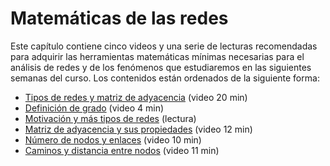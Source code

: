 # Matemáticas de las redes

Este capítulo contiene cinco videos y una serie de lecturas recomendadas para adquirir las herramientas matemáticas mínimas necesarias para el análisis de redes y de los fenómenos que estudiaremos en las siguientes semanas del curso. Los contenidos están ordenados de la siguiente forma:

- [Tipos de redes y matriz de adyacencia](./tipos_de_redes_y_matriz_de_adyacencia.md) (video 20 min)
- [Definición de grado](./definicion_de_grado.md) (video 4 min)
- [Motivación y más tipos de redes](./motivacion_y_mas_tipos_de_redes.md) (lectura)
- [Matriz de adyacencia y sus propiedades](./matriz_de_adyacencia_y_sus_propiedades.md) (video 12 min)
- [Número de nodos y enlaces](./numero_de_enlaces_de_la_red.md) (video 10 min)
- [Caminos y distancia entre nodos](./caminos_y_distancia_entre_nodos.md) (video 11 min)
